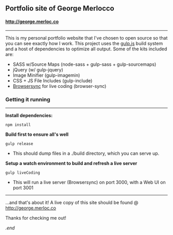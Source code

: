 ## Portfolio site of George Merlocco 
#### http://george.merloc.co
---
This is my personal portfolio website that I've chosen to open source so that you can see exactly how I work. This project uses the [gulp.js](https://github.com/gulpjs/gulp/blob/master/docs/getting-started.md) build system and a host of dependencies to optimize all output. Some of the kits included are:

- SASS w/Source Maps (node-sass + gulp-sass + gulp-sourcemaps)
- jQuery (w/ gulp-jquery)
- Image Minifier (gulp-imagemin)
- CSS + JS File Includes (gulp-include)
- [Browsersync](http://www.browsersync.io) for live coding (browser-sync)
### Getting it running
--- 
**Install dependencies:**
```
npm install
```
**Build first to ensure all's well**
```
gulp release
```
- This should dump files in a ./build directory, which you can serve up.

**Setup a watch environment to build and refresh a live server**
```
gulp liveCoding
```
- This will run a live server (Browsersync) on port 3000, with a Web UI on port 3001
    
---

...and that's about it! A live copy of this site should be found @ http://george.merloc.co

Thanks for checking me out!

_.end_